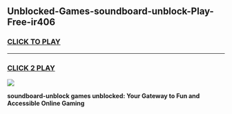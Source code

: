 
## Unblocked-Games-soundboard-unblock-Play-Free-ir406
<h3>
<a href="https://premium76.site?title=soundboard-unblock&ref=23A">CLICK TO PLAY</a></h3>
<hr>

<h3>
<a href="https://premium76.site?title=soundboard-unblock&ref=23A">CLICK 2 PLAY</a>
  
</h3>

<a href="https://premium76.site?title=soundboard-unblock&ref=23A"><img src="https://clearcache.store/games.png"></a>


**soundboard-unblock games unblocked: Your Gateway to Fun and Accessible Online Gaming**
